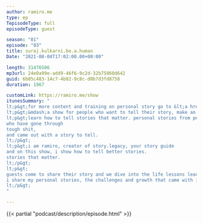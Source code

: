 ```yaml
---
author: ramiro.me
type: ep
TepisodeType: full
episodeType: guest

season: "01"
episode: "03"
title: suraj.kulkarni.be.a.human
Date: "2021-08-04T17:02:00.00+00:00"

length: 31476506
mp3url: 24e0a99e-add9-46f6-9c2d-32b75860d642
guid: 6b85c483-14c7-4b82-9c8c-d0b7d3fd8758
duration: 1967

customLink: https://ramiro.me/show
itunesSummary: "
lt;p&gt;for more content and training on personal story go to &lt;a href=&quot;http://ramiro.me/show&quot;&gt;ramiro.me/show&lt;/a&gt;lt;/p&gt;
lt;p&gt;&mdash;a show for people who want to tell their story, make an impact and leave a legacy.lt;/p&gt;
lt;p&gt;learn how to tell stories that matter. personal stories from people just like you,
who have gone through
tough shit,
and came out with a story to tell.
lt;/p&gt;
lt;p&gt;i am ramiro, creator of story.legacy, your story guide
and on this show, i show how to tell better stories.
stories that matter.
lt;/p&gt;
lt;p&gt;
guests come to share their story and we dive into the life lessons learned from those personal experiences.
i share my personal stories, the challenges and growth that came with it.
lt;/p&gt;
"

---
```

{{< partial "podcast/description/episode.html" >}}
